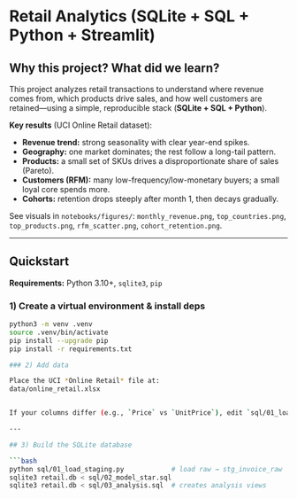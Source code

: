 # Retail Analytics (SQLite + SQL + Python + Streamlit)

## Why this project? What did we learn?
This project analyzes retail transactions to understand where revenue comes from, which products drive sales, and how well customers are retained—using a simple, reproducible stack (**SQLite + SQL + Python**).

**Key results** (UCI Online Retail dataset):
- **Revenue trend:** strong seasonality with clear year-end spikes.
- **Geography:** one market dominates; the rest follow a long-tail pattern.
- **Products:** a small set of SKUs drives a disproportionate share of sales (Pareto).
- **Customers (RFM):** many low-frequency/low-monetary buyers; a small loyal core spends more.
- **Cohorts:** retention drops steeply after month 1, then decays gradually.

See visuals in `notebooks/figures/`:
`monthly_revenue.png`, `top_countries.png`, `top_products.png`, `rfm_scatter.png`, `cohort_retention.png`.

---

## Quickstart

**Requirements:** Python 3.10+, `sqlite3`, `pip`

### 1) Create a virtual environment & install deps
```bash
python3 -m venv .venv
source .venv/bin/activate
pip install --upgrade pip
pip install -r requirements.txt

### 2) Add data

Place the UCI *Online Retail* file at:
data/online_retail.xlsx


If your columns differ (e.g., `Price` vs `UnitPrice`), edit `sql/01_load_staging.py`.

---

## 3) Build the SQLite database

```bash
python sql/01_load_staging.py            # load raw → stg_invoice_raw
sqlite3 retail.db < sql/02_model_star.sql
sqlite3 retail.db < sql/03_analysis.sql  # creates analysis views



